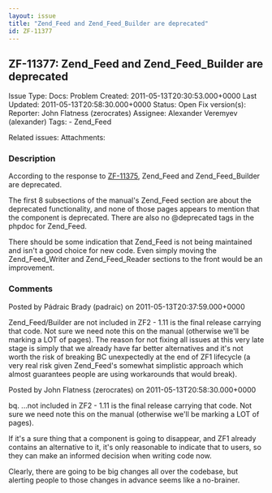 ```yaml
---
layout: issue
title: "Zend_Feed and Zend_Feed_Builder are deprecated"
id: ZF-11377
---
```


ZF-11377: Zend\_Feed and Zend\_Feed\_Builder are deprecated
-----------------------------------------------------------

 Issue Type: Docs: Problem Created: 2011-05-13T20:30:53.000+0000 Last Updated: 2011-05-13T20:58:30.000+0000 Status: Open Fix version(s): 
 Reporter:  John Flatness (zerocrates)  Assignee:  Alexander Veremyev (alexander)  Tags: - Zend\_Feed
 
 Related issues: 
 Attachments: 
### Description

According to the response to [ZF-11375](http://framework.zend.com/issues/browse/ZF-11375), Zend\_Feed and Zend\_Feed\_Builder are deprecated.

The first 8 subsections of the manual's Zend\_Feed section are about the deprecated functionality, and none of those pages appears to mention that the component is deprecated. There are also no @deprecated tags in the phpdoc for Zend\_Feed.

There should be some indication that Zend\_Feed is not being maintained and isn't a good choice for new code. Even simply moving the Zend\_Feed\_Writer and Zend\_Feed\_Reader sections to the front would be an improvement.

 

 

### Comments

Posted by Pádraic Brady (padraic) on 2011-05-13T20:37:59.000+0000

Zend\_Feed/Builder are not included in ZF2 - 1.11 is the final release carrying that code. Not sure we need note this on the manual (otherwise we'll be marking a LOT of pages). The reason for not fixing all issues at this very late stage is simply that we already have far better alternatives and it's not worth the risk of breaking BC unexpectedly at the end of ZF1 lifecycle (a very real risk given Zend\_Feed's somewhat simplistic approach which almost guarantees people are using workarounds that would break).

 

 

Posted by John Flatness (zerocrates) on 2011-05-13T20:58:30.000+0000

bq. ...not included in ZF2 - 1.11 is the final release carrying that code. Not sure we need note this on the manual (otherwise we'll be marking a LOT of pages).

If it's a sure thing that a component is going to disappear, and ZF1 already contains an alternative to it, it's only reasonable to indicate that to users, so they can make an informed decision when writing code now.

Clearly, there are going to be big changes all over the codebase, but alerting people to those changes in advance seems like a no-brainer.

 

 